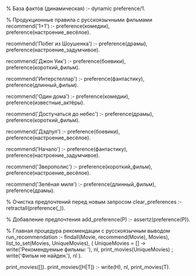 % База фактов (динамическая)
:- dynamic preference/1.

% Продукционные правила с русскоязычными фильмами
recommend('1+1') :- 
    preference(комедии), 
    preference(настроение_весёлое).

recommend('Побег из Шоушенка') :- 
    preference(драмы), 
    preference(настроение_задумчивое).

recommend('Джон Уик') :- 
    preference(боевики), 
    preference(короткий_фильм).

recommend('Интерстеллар') :- 
    preference(фантастику), 
    preference(длинный_фильм).

recommend('Один дома') :- 
    preference(комедии), 
    preference(известные_актёры).

recommend('Достучаться до небес') :- 
    preference(драмы), 
    preference(короткий_фильм).

recommend('Дэдпул') :- 
    preference(боевики), 
    preference(настроение_весёлое).

recommend('Начало') :- 
    preference(фантастику), 
    preference(настроение_задумчивое).

recommend('Зверополис') :- 
    preference(короткий_фильм), 
    preference(настроение_весёлое).

recommend('Зелёная миля') :- 
    preference(длинный_фильм), 
    preference(драмы).

% Очистка предпочтений перед новым запросом
clear_preferences :- retractall(preference(_)).

% Добавление предпочтения
add_preference(P) :- assertz(preference(P)).

% Главная процедура рекомендации с русскоязычным выводом
run_recommendation :-
    findall(Movie, recommend(Movie), Movies),
    list_to_set(Movies, UniqueMovies),
    (   UniqueMovies \= []
    ->  write('Рекомендуемые фильмы: '), nl, 
        print_movies(UniqueMovies)
    ;   write('Фильм не найден.'), nl
    ).

print_movies([]).
print_movies([H|T]) :- 
    write(H), nl, 
    print_movies(T).
